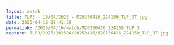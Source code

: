 ```yaml
---
layout: watch
title: TLP3 - 16/04/2025 - M20250416_224159_TLP_3T.jpg
date: 2025-04-16 22:41:59
permalink: /2025/04/16/watch/M20250416_224159_TLP_3
capture: TLP3/2025/202504/20250416/M20250416_224159_TLP_3T.jpg
---
```

